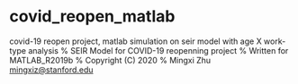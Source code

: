 # covid_reopen_matlab
covid-19 reopen project, matlab simulation on seir model with age X work-type analysis
%  SEIR Model for COVID-19 reopenning project
%  Written for MATLAB_R2019b
%  Copyright (C) 2020
%     Mingxi Zhu <mingxiz@stanford.edu>
